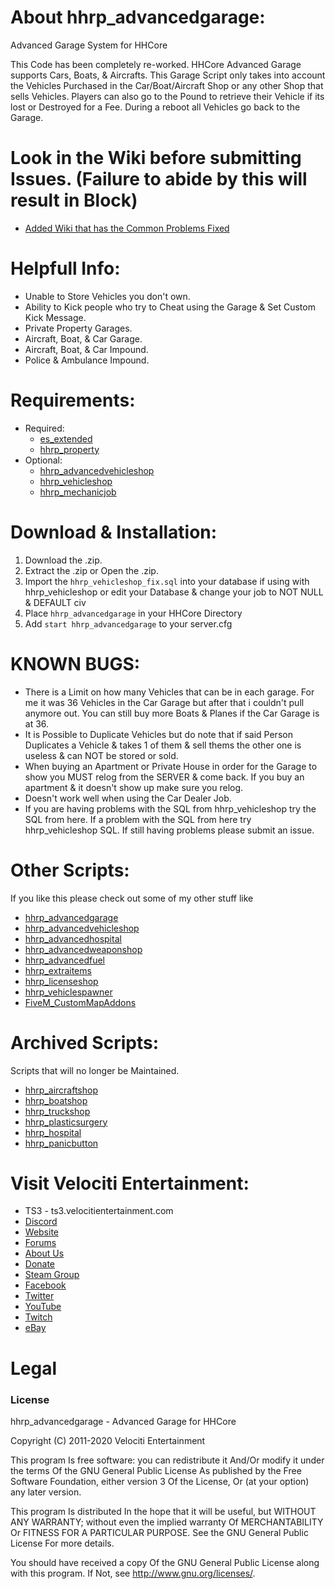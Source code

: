 # About hhrp_advancedgarage:
Advanced Garage System for HHCore

This Code has been completely re-worked. HHCore Advanced Garage supports Cars, Boats, & Aircrafts. This Garage Script only takes into account the Vehicles Purchased in the Car/Boat/Aircraft Shop or any other Shop that sells Vehicles. Players can also go to the Pound to retrieve their Vehicle if its lost or Destroyed for a Fee. During a reboot all Vehicles go back to the Garage.

# Look in the Wiki before submitting Issues. (Failure to abide by this will result in Block)
* [Added Wiki that has the Common Problems Fixed](https://github.com/HumanTree92/hhrp_advancedgarage/wiki)

# Helpfull Info:
* Unable to Store Vehicles you don't own.
* Ability to Kick people who try to Cheat using the Garage & Set Custom Kick Message.
* Private Property Garages.
* Aircraft, Boat, & Car Garage.
* Aircraft, Boat, & Car Impound.
* Police & Ambulance Impound.

# Requirements:
* Required:
  * [es_extended](https://github.com/HHCore-Org/es_extended)
  * [hhrp_property](https://github.com/HHCore-Org/hhrp_property)
* Optional:
  * [hhrp_advancedvehicleshop](https://github.com/HumanTree92/hhrp_advancedvehicleshop)
  * [hhrp_vehicleshop](https://github.com/HHCore-Org/hhrp_vehicleshop)
  * [hhrp_mechanicjob](https://github.com/HHCore-Org/hhrp_mechanicjob)

# Download & Installation:
1) Download the .zip.
2) Extract the .zip or Open the .zip.
3) Import the `hhrp_vehicleshop_fix.sql` into your database if using with hhrp_vehicleshop or edit your Database & change your job to NOT NULL & DEFAULT civ
3) Place `hhrp_advancedgarage` in your HHCore Directory
4) Add `start hhrp_advancedgarage` to your server.cfg

# KNOWN BUGS:
* There is a Limit on how many Vehicles that can be in each garage. For me it was 36 Vehicles in the Car Garage but after that i couldn't pull anymore out. You can still buy more Boats & Planes if the Car Garage is at 36.
* It is Possible to Duplicate Vehicles but do note that if said Person Duplicates a Vehicle & takes 1 of them & sell thems the other one is useless & can NOT be stored or sold.
* When buying an Apartment or Private House in order for the Garage to show you MUST relog from the SERVER & come back. If you buy an apartment & it doesn't show up make sure you relog.
* Doesn't work well when using the Car Dealer Job.
* If you are having problems with the SQL from hhrp_vehicleshop try the SQL from here. If a problem with the SQL from here try hhrp_vehicleshop SQL. If still having problems please submit an issue.

# Other Scripts:
If you like this please check out some of my other stuff like
* [hhrp_advancedgarage](https://github.com/HumanTree92/hhrp_advancedgarage)
* [hhrp_advancedvehicleshop](https://github.com/HumanTree92/hhrp_advancedvehicleshop)
* [hhrp_advancedhospital](https://github.com/HumanTree92/hhrp_advancedhospital)
* [hhrp_advancedweaponshop](https://github.com/HumanTree92/hhrp_advancedweaponshop)
* [hhrp_advancedfuel](https://github.com/HumanTree92/hhrp_advancedfuel)
* [hhrp_extraitems](https://github.com/HumanTree92/hhrp_extraitems)
* [hhrp_licenseshop](https://github.com/HumanTree92/hhrp_licenseshop)
* [hhrp_vehiclespawner](https://github.com/HumanTree92/hhrp_vehiclespawner)
* [FiveM_CustomMapAddons](https://github.com/HumanTree92/FiveM_CustomMapAddons)

# Archived Scripts:
Scripts that will no longer be Maintained.
* [hhrp_aircraftshop](https://github.com/HumanTree92/hhrp_aircraftshop)
* [hhrp_boatshop](https://github.com/HumanTree92/hhrp_boatshop)
* [hhrp_truckshop](https://github.com/HumanTree92/hhrp_truckshop)
* [hhrp_plasticsurgery](https://github.com/HumanTree92/hhrp_plasticsurgery)
* [hhrp_hospital](https://github.com/HumanTree92/hhrp_hospital)
* [hhrp_panicbutton](https://github.com/HumanTree92/hhrp_panicbutton)

# Visit Velociti Entertainment:
* TS3 - ts3.velocitientertainment.com
* [Discord](http://discord.velocitientertainment.com)
* [Website](http://velocitientertainment.com/)
* [Forums](http://velocitientertainment.com/forum)
* [About Us](http://velocitientertainment.com/pc-gaming/)
* [Donate](http://velocitientertainment.com/donations/)
* [Steam Group](http://steamcommunity.com/groups/velocitientertainment)
* [Facebook](http://facebook.com/VelocitiEntertainment)
* [Twitter](http://twitter.com/VelocitiEnt)
* [YouTube](http://youtube.com/user/HumanTree92)
* [Twitch](http://twitch.tv/humantree92)
* [eBay](http://ebay.com/usr/humantree92)

# Legal
### License
hhrp_advancedgarage - Advanced Garage for HHCore

Copyright (C) 2011-2020 Velociti Entertainment

This program Is free software: you can redistribute it And/Or modify it under the terms Of the GNU General Public License As published by the Free Software Foundation, either version 3 Of the License, Or (at your option) any later version.

This program Is distributed In the hope that it will be useful, but WITHOUT ANY WARRANTY; without even the implied warranty Of MERCHANTABILITY Or FITNESS FOR A PARTICULAR PURPOSE. See the GNU General Public License For more details.

You should have received a copy Of the GNU General Public License along with this program. If Not, see http://www.gnu.org/licenses/.

